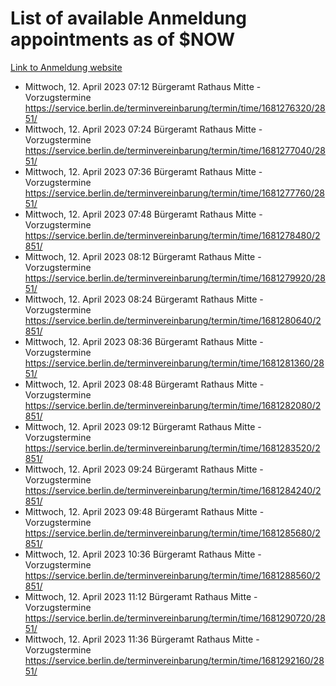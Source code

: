 # List of available Anmeldung appointments as of $NOW
[Link to Anmeldung website](https://service.berlin.de/terminvereinbarung/termin/tag.php?termin=1&anliegen[]=120686&dienstleisterlist=122210,122217,327316,122219,327312,122227,327314,122231,327346,122243,327348,122254,122252,329742,122260,329745,122262,329748,122271,327278,122273,327274,122277,327276,330436,122280,327294,122282,327290,122284,327292,122291,327270,122285,327266,122286,327264,122296,327268,150230,329760,122297,327286,122294,327284,122312,329763,122314,329775,122304,327330,122311,327334,122309,327332,317869,122281,327352,122279,329772,122283,122276,327324,122274,327326,122267,329766,122246,327318,122251,327320,122257,327322,122208,327298,122226,327300&herkunft=http%3A%2F%2Fservice.berlin.de%2Fdienstleistung%2F120686%2F)
- Mittwoch, 12. April 2023 07:12 Bürgeramt Rathaus Mitte - Vorzugstermine https://service.berlin.de/terminvereinbarung/termin/time/1681276320/2851/
- Mittwoch, 12. April 2023 07:24 Bürgeramt Rathaus Mitte - Vorzugstermine https://service.berlin.de/terminvereinbarung/termin/time/1681277040/2851/
- Mittwoch, 12. April 2023 07:36 Bürgeramt Rathaus Mitte - Vorzugstermine https://service.berlin.de/terminvereinbarung/termin/time/1681277760/2851/
- Mittwoch, 12. April 2023 07:48 Bürgeramt Rathaus Mitte - Vorzugstermine https://service.berlin.de/terminvereinbarung/termin/time/1681278480/2851/
- Mittwoch, 12. April 2023 08:12 Bürgeramt Rathaus Mitte - Vorzugstermine https://service.berlin.de/terminvereinbarung/termin/time/1681279920/2851/
- Mittwoch, 12. April 2023 08:24 Bürgeramt Rathaus Mitte - Vorzugstermine https://service.berlin.de/terminvereinbarung/termin/time/1681280640/2851/
- Mittwoch, 12. April 2023 08:36 Bürgeramt Rathaus Mitte - Vorzugstermine https://service.berlin.de/terminvereinbarung/termin/time/1681281360/2851/
- Mittwoch, 12. April 2023 08:48 Bürgeramt Rathaus Mitte - Vorzugstermine https://service.berlin.de/terminvereinbarung/termin/time/1681282080/2851/
- Mittwoch, 12. April 2023 09:12 Bürgeramt Rathaus Mitte - Vorzugstermine https://service.berlin.de/terminvereinbarung/termin/time/1681283520/2851/
- Mittwoch, 12. April 2023 09:24 Bürgeramt Rathaus Mitte - Vorzugstermine https://service.berlin.de/terminvereinbarung/termin/time/1681284240/2851/
- Mittwoch, 12. April 2023 09:48 Bürgeramt Rathaus Mitte - Vorzugstermine https://service.berlin.de/terminvereinbarung/termin/time/1681285680/2851/
- Mittwoch, 12. April 2023 10:36 Bürgeramt Rathaus Mitte - Vorzugstermine https://service.berlin.de/terminvereinbarung/termin/time/1681288560/2851/
- Mittwoch, 12. April 2023 11:12 Bürgeramt Rathaus Mitte - Vorzugstermine https://service.berlin.de/terminvereinbarung/termin/time/1681290720/2851/
- Mittwoch, 12. April 2023 11:36 Bürgeramt Rathaus Mitte - Vorzugstermine https://service.berlin.de/terminvereinbarung/termin/time/1681292160/2851/
